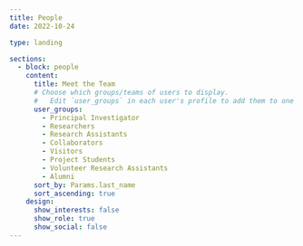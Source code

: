 ```yaml
---
title: People
date: 2022-10-24

type: landing

sections:
  - block: people
    content:
      title: Meet the Team
      # Choose which groups/teams of users to display.
      #   Edit `user_groups` in each user's profile to add them to one or more of these groups.
      user_groups:
        - Principal Investigator
        - Researchers
        - Research Assistants
        - Collaborators
        - Visitors
        - Project Students
        - Volunteer Research Assistants
        - Alumni
      sort_by: Params.last_name
      sort_ascending: true
    design:
      show_interests: false
      show_role: true
      show_social: false
---
```

